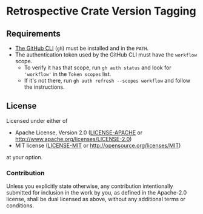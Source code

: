 # Retrospective Crate Version Tagging

## Requirements

* [The GitHub CLI](https://github.com/cli/cli) (`gh`) must be installed and in the `PATH`.
* The authentication token used by the GitHub CLI must have the `workflow` scope.
  * To verify it has that scope, run `gh auth status` and look for `'workflow'` in the `Token scopes` list.
  * If it's not there, run `gh auth refresh --scopes workflow` and follow the instructions.

## License

Licensed under either of

 * Apache License, Version 2.0 ([LICENSE-APACHE](LICENSE-APACHE) or http://www.apache.org/licenses/LICENSE-2.0)
 * MIT license ([LICENSE-MIT](LICENSE-MIT) or http://opensource.org/licenses/MIT)

at your option.

### Contribution

Unless you explicitly state otherwise, any contribution intentionally submitted for inclusion in the work by you, as defined in the Apache-2.0 license, shall be dual licensed as above, without any additional terms or conditions.
